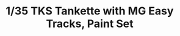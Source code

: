 ---
layout: product
title: "1/35 TKS Tankette with MG Easy Tracks, Paint Set"
price: "2500" 
desc: "Maketa"
img_path: "/assets/img/IBGE3502.webp"
brand: "IBG Models"
available: false
special_offer: false
new: false
soon: false
cat: "010000"
subcat: "015500"
subsubcat: "0N/A"
sifra: "IBGE3502"
popular: false
spec: false
---